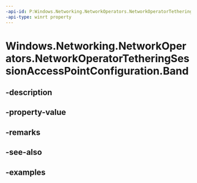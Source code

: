 ```yaml
---
-api-id: P:Windows.Networking.NetworkOperators.NetworkOperatorTetheringSessionAccessPointConfiguration.Band
-api-type: winrt property
---
```


# Windows.Networking.NetworkOperators.NetworkOperatorTetheringSessionAccessPointConfiguration.Band

<!--
public Windows.Networking.NetworkOperators.TetheringWiFiBand Band { get; set; }
-->


## -description

## -property-value

## -remarks

## -see-also

## -examples


